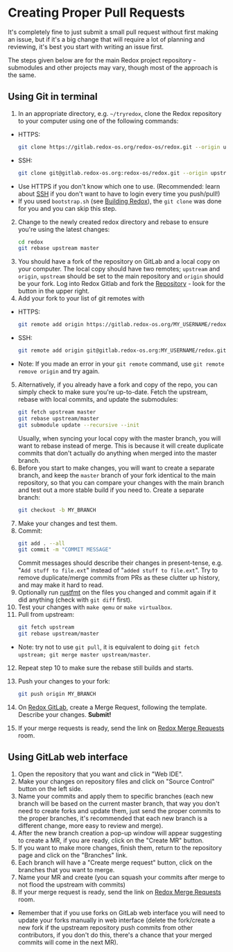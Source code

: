 # Creating Proper Pull Requests

It's completely fine to just submit a small pull request without first making an issue, but if it's a big change that will require a lot of planning and reviewing, it's best you start with writing an issue first.

The steps given below are for the main Redox project repository - submodules and other projects may vary, though most of the approach is the same.

## Using Git in terminal

1. In an appropriate directory, e.g. `~/tryredox`, clone the Redox repository to your computer using one of the following commands:
  - HTTPS: 
    ```sh
    git clone https://gitlab.redox-os.org/redox-os/redox.git --origin upstream --recursive
    ```
  - SSH: 
    ```sh
    git clone git@gitlab.redox-os.org:redox-os/redox.git --origin upstream --recursive
    ```
  - Use HTTPS if you don't know which one to use. (Recommended: learn about [SSH](./ch12-01-signing-in-to-gitlab.md#using-ssh-for-your-repo) if you don't want to have to login every time you push/pull!)
  - If you used `bootstrap.sh` (see [Building Redox](./ch02-05-building-redox.md)), the `git clone` was done for you and you can skip this step.
2. Change to the newly created redox directory and rebase to ensure you're using the latest changes: 
    ```sh
    cd redox
    git rebase upstream master
    ```
3. You should have a fork of the repository on GitLab and a local copy on your computer. The local copy should have two remotes; `upstream` and `origin`, `upstream` should be set to the main repository and `origin` should be your fork. Log into Redox Gitlab and fork the [Repository](https://gitlab.redox-os.org/redox-os/redox) - look for the button in the upper right.
4. Add your fork to your list of git remotes with
  - HTTPS: 
    ```sh
    git remote add origin https://gitlab.redox-os.org/MY_USERNAME/redox.git
    ```
  - SSH: 
    ```sh
    git remote add origin git@gitlab.redox-os.org:MY_USERNAME/redox.git
    ```
  - Note: If you made an error in your `git remote` command, use `git remote remove origin` and try again.
5. Alternatively, if you already have a fork and copy of the repo, you can simply check to make sure you're up-to-date. Fetch the upstream, rebase with local commits, and update the submodules:
    ```sh
    git fetch upstream master
    git rebase upstream/master
    git submodule update --recursive --init
    ```
    Usually, when syncing your local copy with the master branch, you will want to rebase instead of merge. This is because it will create duplicate commits that don't actually do anything when merged into the master branch.
6. Before you start to make changes, you will want to create a separate branch, and keep the `master` branch of your fork identical to the main repository, so that you can compare your changes with the main branch and test out a more stable build if you need to. Create a separate branch:
    ```sh
    git checkout -b MY_BRANCH
    ```
7. Make your changes and test them.
8. Commit:
    ```sh
    git add . --all
    git commit -m "COMMIT MESSAGE"
    ```
    Commit messages should describe their changes in present-tense, e.g. "`Add stuff to file.ext`" instead of "`added stuff to file.ext`".
    Try to remove duplicate/merge commits from PRs as these clutter up history, and may make it hard to read.
9.  Optionally run [rustfmt](https://github.com/rust-lang/rustfmt) on the files you changed and commit again if it did anything (check with `git diff` first).
10. Test your changes with `make qemu` or `make virtualbox`.
11. Pull from upstream:
    ```sh
    git fetch upstream
    git rebase upstream/master
    ```
  - Note: try not to use `git pull`, it is equivalent to doing `git fetch upstream; git merge master upstream/master`.
12. Repeat step 10 to make sure the rebase still builds and starts.
13. Push your changes to your fork:
    ```sh
    git push origin MY_BRANCH
    ```
14. On [Redox GitLab](https://gitlab.redox-os.org/), create a Merge Request, following the template. Describe your changes. **Submit!**

15. If your merge requests is ready, send the link on [Redox Merge Requests](https://matrix.to/#/#redox-mrs:matrix.org) room.

## Using GitLab web interface

1. Open the repository that you want and click in "Web IDE".
1. Make your changes on repository files and click on "Source Control" button on the left side.
1. Name your commits and apply them to specific branches (each new branch will be based on the current master branch, that way you don't need to create forks and update them, just send the proper commits to the proper branches, it's recommended that each new branch is a different change, more easy to review and merge).
1. After the new branch creation a pop-up window will appear suggesting to create a MR, if you are ready, click on the "Create MR" button.
1. If you want to make more changes, finish them, return to the repository page and click on the "Branches" link.
1. Each branch will have a "Create merge request" button, click on the branches that you want to merge.
1. Name your MR and create (you can squash your commits after merge to not flood the upstream with commits)
1. If your merge request is ready, send the link on [Redox Merge Requests](https://matrix.to/#/#redox-mrs:matrix.org) room.

- Remember that if you use forks on GitLab web interface you will need to update your forks manually in web interface (delete the fork/create a new fork if the upstream repository push commits from other contributors, if you don't do this, there's a chance that your merged commits will come in the next MR).
